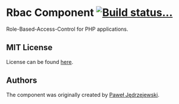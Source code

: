 Rbac Component [![Build status...](https://secure.travis-ci.org/Sylius/Rbac.png?branch=master)](http://travis-ci.org/Sylius/Rbac)
==============

Role-Based-Access-Control for PHP applications.

MIT License
-----------

License can be found [here](https://github.com/Sylius/Rbac/blob/master/LICENSE).

Authors
-------

The component was originally created by [Paweł Jędrzejewski](http://pjedrzejewski.com).
